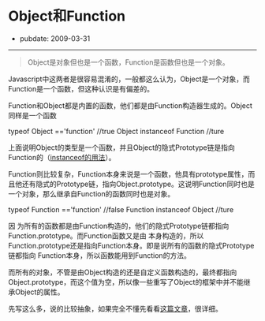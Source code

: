 # Object和Function

- pubdate: 2009-03-31

--------------------------


> Object是对象但也是一个函数，Function是函数但也是一个对象。


Javascript中这两者是很容易混淆的，一般都这么认为，Object是一个对象，而Function是一个函数，但这种认识是有偏差的。

Function和Object都是内置的函数，他们都是由Function构造器生成的。Object同样是一个函数


typeof Object =='function' //true
<span class="objectBox objectBox-text">Object instanceof Function //ture</span>


上面说明Object的类型是一个函数，并且Object的隐式Prototype链是指向Function的（[instanceof的用法](http://blog.csdn.net/nksongzz/archive/2008/06/25/2585196.aspx)）。

Function则比较复杂，Function本身来说是一个函数，他具有prototype属性，而且他还有隐式的Prototype链，指向Object.prototype。这说明Function同时也是一个对象，那么继承自Function的函数同时也是对象。


typeof Function =='function' //false
<span class="objectBox objectBox-text">Function instanceof Object //ture</span>


因 为所有的函数都是由Function构造的，他们的隐式Prototype链都指向Function.prototype。而Function函数又是由 本身构造的，所以Function.prototype还是指向Function本身。即是说所有的函数的隐式Prototype链都指向 Function本身，所以函数能用到Function的方法。

而所有的对象，不管是由Object构造的还是自定义函数构造的，最终都指向Object.prototype，而这个值为空，所以像一些重写了Object的框架中并不能继承Object的属性。

先写这么多，说的比较抽象，如果完全不懂先看看[这篇文章](http://www.cnblogs.com/RicCC/archive/2008/02/15/javascript-object-model-execution-model.html)，很详细。

